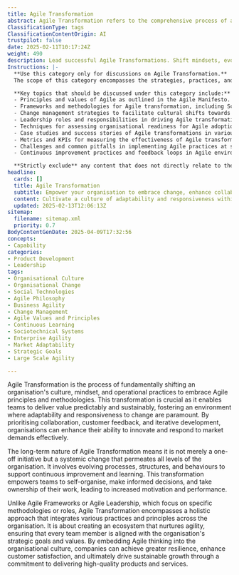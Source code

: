 ```yaml
---
title: Agile Transformation
abstract: Agile Transformation refers to the comprehensive process of altering an organisation's culture, mindset, and operational practices to adopt Agile principles and methodologies. Originating from the need for more adaptive and responsive work environments, this transformation is essential for enabling teams to deliver value in a predictable and sustainable manner. By emphasising collaboration, customer feedback, and iterative development, organisations can significantly improve their capacity for innovation and responsiveness to market changes. Agile Transformation is a long-term commitment that requires systemic changes across all organisational levels, evolving processes, structures, and behaviours to foster continuous improvement and learning. It empowers teams to self-organise, make informed decisions, and take ownership of their work, which enhances motivation and performance. Unlike specific Agile Frameworks or leadership roles that focus on particular methodologies, Agile Transformation adopts a holistic approach that integrates diverse practices and principles throughout the organisation. This creates an ecosystem that supports agility, aligning every team member with the organisation's strategic goals and values. By embedding Agile thinking into the organisational culture, companies can achieve greater resilience, improve customer satisfaction, and drive sustainable growth through a dedication to delivering high-quality products and services.
ClassificationType: tags
ClassificationContentOrigin: AI
trustpilot: false
date: 2025-02-11T10:17:24Z
weight: 490
description: Lead successful Agile Transformations. Shift mindsets, evolve processes, and enable true organisational agility.
Instructions: |-
  **Use this category only for discussions on Agile Transformation.**  
  The scope of this category encompasses the strategies, practices, and methodologies involved in leading successful Agile transformations within organisations. It focuses on shifting mindsets, evolving processes, and enabling true organisational agility to enhance responsiveness and adaptability in a dynamic business environment.

  **Key topics that should be discussed under this category include:**
  - Principles and values of Agile as outlined in the Agile Manifesto.
  - Frameworks and methodologies for Agile transformation, including Scrum, Kanban, and Lean.
  - Change management strategies to facilitate cultural shifts towards Agile practices.
  - Leadership roles and responsibilities in driving Agile transformations.
  - Techniques for assessing organisational readiness for Agile adoption.
  - Case studies and success stories of Agile transformations in various industries.
  - Metrics and KPIs for measuring the effectiveness of Agile transformations.
  - Challenges and common pitfalls in implementing Agile practices at scale.
  - Continuous improvement practices and feedback loops in Agile environments.

  **Strictly exclude** any content that does not directly relate to the principles of Agile transformation, such as unrelated project management methodologies, non-Agile frameworks, or general business strategies that do not incorporate Agile philosophies.
headline:
  cards: []
  title: Agile Transformation
  subtitle: Empower your organisation to embrace change, enhance collaboration, and foster a culture of continuous improvement for lasting success.
  content: Cultivate a culture of adaptability and responsiveness within your organisation. Explore strategies for mindset shifts, process evolution, and enhanced collaboration. Posts should delve into frameworks, metrics for success, and techniques for navigating complexity, ultimately driving sustainable improvement and value delivery.
  updated: 2025-02-13T12:06:13Z
sitemap:
  filename: sitemap.xml
  priority: 0.7
BodyContentGenDate: 2025-04-09T17:32:56
concepts:
- Capability
categories:
- Product Development
- Leadership
tags:
- Organisational Culture
- Organisational Change
- Social Technologies
- Agile Philosophy
- Business Agility
- Change Management
- Agile Values and Principles
- Continuous Learning
- Sociotechnical Systems
- Enterprise Agility
- Market Adaptability
- Strategic Goals
- Large Scale Agility

---
```

Agile Transformation is the process of fundamentally shifting an organisation's culture, mindset, and operational practices to embrace Agile principles and methodologies. This transformation is crucial as it enables teams to deliver value predictably and sustainably, fostering an environment where adaptability and responsiveness to change are paramount. By prioritising collaboration, customer feedback, and iterative development, organisations can enhance their ability to innovate and respond to market demands effectively.

The long-term nature of Agile Transformation means it is not merely a one-off initiative but a systemic change that permeates all levels of the organisation. It involves evolving processes, structures, and behaviours to support continuous improvement and learning. This transformation empowers teams to self-organise, make informed decisions, and take ownership of their work, leading to increased motivation and performance.

Unlike Agile Frameworks or Agile Leadership, which focus on specific methodologies or roles, Agile Transformation encompasses a holistic approach that integrates various practices and principles across the organisation. It is about creating an ecosystem that nurtures agility, ensuring that every team member is aligned with the organisation's strategic goals and values. By embedding Agile thinking into the organisational culture, companies can achieve greater resilience, enhance customer satisfaction, and ultimately drive sustainable growth through a commitment to delivering high-quality products and services.
